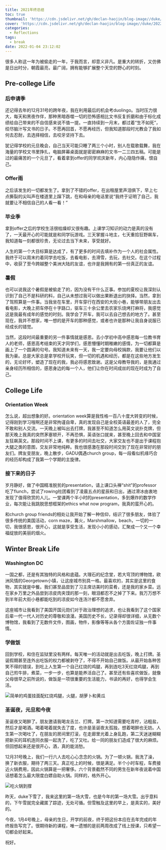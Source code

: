 ```yaml
---
title: 2021年终总结
toc: true
thumbnail: 'https://cdn.jsdelivr.net/gh/declan-haojin/blog-image//duke/20220105003655.png'
cover: 'https://cdn.jsdelivr.net/gh/declan-haojin/blog-image//duke/20220105003655.png'
categories:
  - Reflections
tags:
  - break
date: 2022-01-04 23:12:02
---
```


很多人称这一年为被偷走的一年，于我而言，却意义非凡。是重大的转折，又仿佛是日出时分，朝霞最亮，最广阔，拥有能够扩展整个天空的野心的时刻。

<!--more-->

## Pre-college Life

### 后申请季

还记得去年的12月31号的跨年夜，我在利用最后的机会考duolingo。当时压力很大，每天和黑夜作伴，那种黑暗吞噬一切的恐怖感相比文书反复折磨和由于标化成绩给自己带来的不自信感来说不值一提。一直持续到一月末，都过着“生不如死”，绞尽脑汁写文书的日子。不愿再回首，不愿再经历，但我知道那段时光教会了我如何去忍耐，去选择相信，去咬牙坚持下去。

犹记得学校的元旦晚会，自己当天可能只睡了两三个小时，别人在载歌载舞，我在海量的学校文书里挣扎，电脑屏幕桌面就是密密麻麻的文书一二三四五稿。可能是过的最痛苦的一个元旦了，看着拿到offer的同学欢庆新年，内心隐隐作痛，恨自己。

### Offer雨

之后该发生的一切都发生了。拿到了不错的offer，在出租屋里声泪俱下，早上七点撕裂的尖叫声在楼道里上蹿下跳，在和母亲的电话里说“我终于证明了自己，我就要让不相信自己的人看一看！”

### 毕业季

拿到offer之后的学校生活很枯燥却又很有趣。上课学习知识的动力是真的没有了，一天最开心的可能就是和同学玩游戏。三天掌握斗地主，七天重拾狂野飙车，我知道每一刻都很珍贵，无论过去当下未来，享受就好。

人生的第一个大目标算是达成了，有了更多的时间去填补作为一个人的社会属性。我终于可以周末约着同学去吃饭，去看电影，去滑雪，去玩，去社交。在这个过程中，收获了至今跨越整个美洲大陆的友谊，也许是我拥有的第一份真正的友谊。

### 暑假

也可以说我这个暑假是被偷走了的，因为没有干什么正事。参加的夏校让我深刻认识到了自己不是科研的料，自己从未想过我可以做出果断退出的抉择。当然，拿到了驾照算是一件事。当我坐在车里，开车穿行在西安的大街小巷，能够带朋友出去看电影，大晚上把车停在十字路口，驱车三十余公里去农家乐烧烤打麻将，我感觉这是我最有成年的感觉的时刻。我学会了开车，我可以去自己想去的地方了。甚至现在，我并不想家，唯一想的是开车的那种感觉，或者也许是那种让我自身说服已经成长的错觉。

当然，这段时间最重要的另一件事情就是感恩。去小学初中高中感恩每一位教书育人的老师，感恩高考结束的天才同学们，感恩懵懂时期稚嫩的感情，为一切都算是画上了一个圆满的句号。我知道未来有一天，我一定要向母校捐款，我要让他们以我为豪。总是大家总是拿学校开玩笑，但一切的机遇和经历，都是在这些地方发生的，无论好坏，塑造了现在的我，我必将感恩致谢。这是父母教导我的，是我通过亲身经历所相信的，感恩身边的每一个人，他们让你在时间成丝的现在时成为了自己。

## College Life

### Orientation Week

怎么说，超出想象的好。orientation week算是我性格一百八十度大转变的时候，记得刚到学习哦啊还是非常拘谨自卑，真的发现自己是全校英语最差的人了，完全不敢和别人交流。一天晚上被叫出去打牌，我甚至不知道怎么用英文说扑克牌，但那天晚上我真的突然茅塞顿开，不再恐惧，英语张口就来，甚至晚上回去和中国室友狂飙英文。那段时间不上课，有更多的时间去社交，大家交友也不是出于课程抱大腿之类的意图，交友非常地纯粹。我也很感激在那段时间交到了现在非常好的朋友们。牌友变朋友，晚上散步，GADU偶遇church group，每一段看似机缘巧合的经历却构成了我第一个学期的主旋律。

### 接下来的日子

岁月静好，做了中国精准脱贫的presentation，请上课口头禅“shit”的professor吃了flunch，尝试了rowing社团看到了凌晨五点的星辰和日出，通过滑冰由衷地发现了值得欣赏的人儿。一堂课两个半小时的presentation，多到爆炸的数学作业，每次能让我跳脱思想框架的ethics what now program，我真的蛮开心的。

和church group friends的相处让我开始了解一种信仰，结识了很多朋友，体验了很多传统的美国活动，corn maze，篝火，Marshmallow，beach，一切的一切，我很感恩，很开心，这就是享受生活，发现小小的感动，汇聚成一个又一个幸福绽放的美丽的烟火。

## Winter Break Life

### Washington DC

一国之都，还是有其独特的风格和底蕴。大理石的纪念堂，若大穹顶的博物馆，欧洲风情的Georgetown小镇，让这座城市别具一格。最喜欢的，其实是这里的食物，其实就是中餐。我们甚至品尝到了习主席访美时的菜肴，还是我的家乡菜。远在家乡万里之外品尝到凉皮肉夹馍的那一刻，眼泪都忍不之掉了下来。我万万想不到半年前大街小巷都能吃到的凉皮如今连汤汁都不愿舍弃。

这座城市让我看到了美国开国元勋们对于政治理想的追求，也让我看到了这个国家后辈一代一代人对历史的尊敬和浪漫。美国历史不长，记录得却很详细，从无数个博物馆，我看到了无数件文件，图画，物件，影像等等从各个方面佐证独一件事情。

### 学做饭

回到学校，和住在监狱里没有两样。每天唯一的活动就是出去吃饭，晚上打牌。圣诞假期甚至连外出吃饭的权力都被剥夺了，不得不开始自己做饭。从最开始各种苦笑不得的错误，到吃上人生第一个自己红烧的鸡腿，再到连吃3天红烧鸡腿，再到自己煎牛排，煮菜，一步一步，也算是能养活自己了。甚至还有些喜欢做饭，就像父母很早之前所说的，做饭是一项很重要的生活能力，书读的再好，也得学会生活。

![简单的鸡蛋挂面配红烧鸡腿，火腿，胡萝卜和黄瓜](https://cdn.jsdelivr.net/gh/declan-haojin/blog-image//duke/20220105003323.png)

### 圣诞夜，元旦和今夜

圣诞夜又喝醉了。朋友邀请我喝龙舌兰、打牌。第一次知道需要吃青柠，沾粗盐，然后才是喝酒。喝着喝着就失去了度，也许是圣诞夜太孤独，想着喝醉也无妨。人生第一次喝吐了，在朋友的房间里打滚，在走廊里光着上身乱跑，第二天迷迷糊糊把新买的耳机连同衣服一起洗了，吃了又吐。给一同的朋友们造成了很大的麻烦。但回想起来还是很开心，酒，真的能消愁。

12月31号晚上，我们一行六人去吃心心念念的火锅。为了一顿火锅，我洗了澡，换了新衣服，期待了两三天。真正吃上的时候，很是满足。半个小时车程，车费接近火锅费用，因此火锅算是一把奢侈。六个背景截然不同的男生在新年夜说着中国话想着怎么最大限度白嫖自助火锅。同样的，格外开心。

![吃火锅到撑](https://cdn.jsdelivr.net/gh/declan-haojin/blog-image//duke/20220105003412.png)

昨天，duke下雪了，我来这里的第一场大雪，也是今年的第一场大雪。出乎意料的，下午雪就完全藏匿了踪迹，无处可循。但雪触及这里的早上，是真实的，美好的。

今夜，1月4号晚上，母亲的生日，开学的前夜，终于把这份本应在去年完成的年终报告写完了。很期待新的课程，唯一遗憾的是前两周改成了线上授课，只希望一切都会好起来。

祝好。

